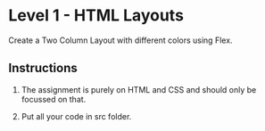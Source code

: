 # Level 1 - HTML Layouts

Create a Two Column Layout with different colors using Flex.

## Instructions

1. The assignment is purely on HTML and CSS and should only be focussed on that.

2. Put all your code in src folder.